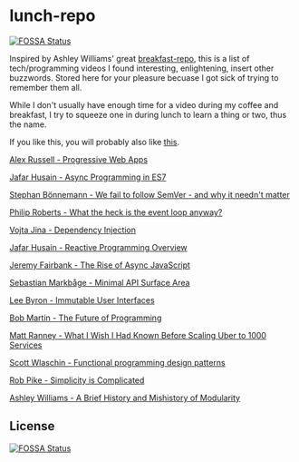 # lunch-repo
[![FOSSA Status](https://app.fossa.io/api/projects/git%2Bgithub.com%2Fbriandennis%2Flunch-repo.svg?type=shield)](https://app.fossa.io/projects/git%2Bgithub.com%2Fbriandennis%2Flunch-repo?ref=badge_shield)


Inspired by Ashley Williams' great [breakfast-repo](https://github.com/ashleygwilliams/breakfast-repo), this is a list of tech/programming videos I found interesting, enlightening, insert other buzzwords. Stored here for your pleasure becuase I got sick of trying to remember them all. 

While I don't usually have enough time for a video during my coffee and breakfast, I try to squeeze one in during lunch to learn a thing or two, thus the name.

If you like this, you will probably also like [this](https://github.com/jakedex/brunch-repo).

[Alex Russell - Progressive Web Apps](https://www.oreilly.com/ideas/progressive-web-apps-and-whats-next-for-mobile)

[Jafar Husain - Async Programming in ES7](https://www.youtube.com/watch?v=lil4YCCXRYc&list=PLS1cYe5xBIhXTlVOuWMtbuBpqKVgnIOJb&index=21)

[Stephan Bönnemann - We fail to follow SemVer - and why it needn't matter](https://www.youtube.com/watch?v=tc2UgG5L7WM)

[Philip Roberts - What the heck is the event loop anyway?](https://www.youtube.com/watch?v=8aGhZQkoFbQ)

[Vojta Jina - Dependency Injection](https://www.youtube.com/watch?v=_OGGsf1ZXMs&list=PLS1cYe5xBIhXTlVOuWMtbuBpqKVgnIOJb&index)

[Jafar Husain - Reactive Programming Overview](https://www.youtube.com/watch?v=dwP1TNXE6fc)

[Jeremy Fairbank - The Rise of Async JavaScript](https://www.youtube.com/watch?v=QtgR94Q2pt4)

[Sebastian Markbåge - Minimal API Surface Area](https://www.youtube.com/watch?v=4anAwXYqLG8&list=WL&index=86)

[Lee Byron - Immutable User Interfaces](https://vimeo.com/166790294)

[Bob Martin - The Future of Programming](https://www.youtube.com/watch?v=ecIWPzGEbFc&list=WL)

[Matt Ranney - What I Wish I Had Known Before Scaling Uber to 1000 Services](https://www.youtube.com/watch?v=kb-m2fasdDY)

[Scott Wlaschin - Functional programming design patterns](https://www.youtube.com/watch?v=E8I19uA-wGY)

[Rob Pike - Simplicity is Complicated](https://www.youtube.com/watch?v=rFejpH_tAHM)

[Ashley Williams - A Brief History and Mishistory of Modularity](https://www.youtube.com/watch?v=LfOVyNQK5io)


## License
[![FOSSA Status](https://app.fossa.io/api/projects/git%2Bgithub.com%2Fbriandennis%2Flunch-repo.svg?type=large)](https://app.fossa.io/projects/git%2Bgithub.com%2Fbriandennis%2Flunch-repo?ref=badge_large)